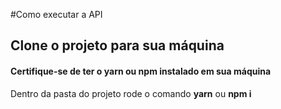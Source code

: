 #Como executar a API

## Clone o projeto para sua máquina

#### Certifique-se de ter o yarn ou npm instalado em sua máquina

Dentro da pasta do projeto rode o comando **yarn** ou **npm i**